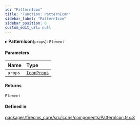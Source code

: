 ```yaml
---
id: "PatternIcon"
title: "Function: PatternIcon"
sidebar_label: "PatternIcon"
sidebar_position: 0
custom_edit_url: null
---
```


▸ **PatternIcon**(`props`): `Element`

#### Parameters

| Name | Type |
| :------ | :------ |
| `props` | [`IconProps`](../types/IconProps.md) |

#### Returns

`Element`

#### Defined in

[packages/firecms_core/src/icons/components/PatternIcon.tsx:3](https://github.com/FireCMSco/firecms/blob/d45f3739/packages/firecms_core/src/icons/components/PatternIcon.tsx#L3)
